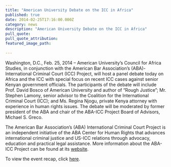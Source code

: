 ```yaml
---
title: "American University Debate on the ICC in Africa"
published: true
date: 2014-02-25T17:16:00.000Z
category: news
description: "American University Debate on the ICC in Africa"
pull_quote:
pull_quote_attribution:
featured_image_path:
 
---
```


Washington, D.C., Feb. 25, 2014 – American University’s Council for Africa Studies, in conjunction with the American Bar Association’s (ABA)-International Criminal Court (ICC) Project, will host a panel debate today on Africa and the ICC with special focus on recent ICC cases against senior Kenyan government officials. The participants of the debate will include Prof. David Bosco of American University and author of “Rough Justice”; Mr. Stephen Lamony, senior advisor to the Coalition for the International Criminal Court (ICC); and Ms. Regina Njogu, private Kenya attorney with experience in human rights issues. The debate will be moderated by former president of the ABA and chair of the ABA-ICC Project Board of Advisors, Michael S. Greco.

The American Bar Association’s (ABA) International Criminal Court Project is an independent initiative of the ABA Center for Human Rights that advances international criminal justice and US-ICC relations through advocacy, education and practical legal assistance. More information about the ABA-ICC Project can be found at its [website](https://www.aba-icc.org/).

To view the event recap, click [here](http://www.international-criminal-justice-today.org/event/2014/02/25/debate-the-international-criminal-court-in-africa/).

